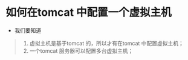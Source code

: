 # 如何在tomcat 中配置一个虚拟主机
- 我们要知道
> 1. 虚拟主机是基于tomcat 的，所以才有在tomcat 中配置虚拟主机；
> 2. 一个tomcat 服务器可以配置多台虚拟主机；


